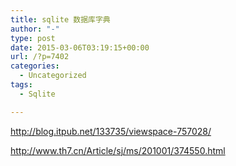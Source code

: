 ```yaml
---
title: sqlite 数据库字典
author: "-"
type: post
date: 2015-03-06T03:19:15+00:00
url: /?p=7402
categories:
  - Uncategorized
tags:
  - Sqlite

---
```

http://blog.itpub.net/133735/viewspace-757028/

http://www.th7.cn/Article/sj/ms/201001/374550.html